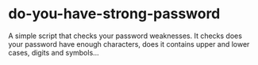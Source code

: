 # do-you-have-strong-password
A simple script that checks your password weaknesses. It checks does your password have enough characters, does it contains upper and lower cases, digits and symbols...
